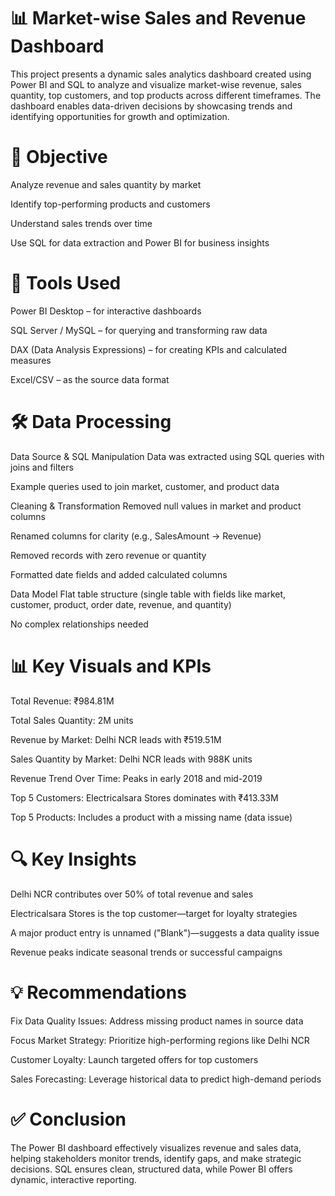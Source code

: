 # 📊 Market-wise Sales and Revenue Dashboard
This project presents a dynamic sales analytics dashboard created using Power BI and SQL to analyze and visualize market-wise revenue, sales quantity, top customers, and top products across different timeframes. The dashboard enables data-driven decisions by showcasing trends and identifying opportunities for growth and optimization.

# 🎯 Objective
Analyze revenue and sales quantity by market

Identify top-performing products and customers

Understand sales trends over time

Use SQL for data extraction and Power BI for business insights

# 🧰 Tools Used
Power BI Desktop – for interactive dashboards

SQL Server / MySQL – for querying and transforming raw data

DAX (Data Analysis Expressions) – for creating KPIs and calculated measures

Excel/CSV – as the source data format

# 🛠️ Data Processing
Data Source & SQL Manipulation
Data was extracted using SQL queries with joins and filters

Example queries used to join market, customer, and product data

Cleaning & Transformation
Removed null values in market and product columns

Renamed columns for clarity (e.g., SalesAmount → Revenue)

Removed records with zero revenue or quantity

Formatted date fields and added calculated columns

Data Model
Flat table structure (single table with fields like market, customer, product, order date, revenue, and quantity)

No complex relationships needed

# 📊 Key Visuals and KPIs
Total Revenue: ₹984.81M

Total Sales Quantity: 2M units

Revenue by Market: Delhi NCR leads with ₹519.51M

Sales Quantity by Market: Delhi NCR leads with 988K units

Revenue Trend Over Time: Peaks in early 2018 and mid-2019

Top 5 Customers: Electricalsara Stores dominates with ₹413.33M

Top 5 Products: Includes a product with a missing name (data issue)

# 🔍 Key Insights
Delhi NCR contributes over 50% of total revenue and sales

Electricalsara Stores is the top customer—target for loyalty strategies

A major product entry is unnamed ("Blank")—suggests a data quality issue

Revenue peaks indicate seasonal trends or successful campaigns

# 💡 Recommendations
Fix Data Quality Issues: Address missing product names in source data

Focus Market Strategy: Prioritize high-performing regions like Delhi NCR

Customer Loyalty: Launch targeted offers for top customers

Sales Forecasting: Leverage historical data to predict high-demand periods

# ✅ Conclusion
The Power BI dashboard effectively visualizes revenue and sales data, helping stakeholders monitor trends, identify gaps, and make strategic decisions. SQL ensures clean, structured data, while Power BI offers dynamic, interactive reporting.


